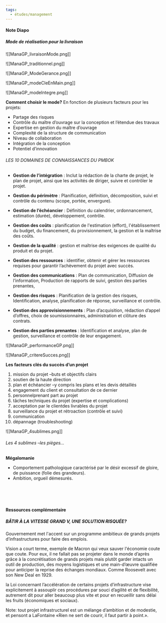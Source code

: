 ```yaml
---
tags:
  - études/management
---
```

#### Note Diapo

##### Mode de réalisation pour la livraison
![[ManaGP_livraisonMode.png]]


![[ManaGP_traditionnel.png]]

![[ManaGP_ModeGerance.png]]

![[ManaGP_modeCleEnMain.png]]

![[ManaGP_modeIntegre.png]]


**Comment choisir le mode?**
En fonction de plusieurs facteurs pour les projets:
- Partage des risques
- Contrôle du maître d’ouvrage sur la conception et l’étendue des travaux
- Expertise en gestion du maître d’ouvrage
- Complexité de la structure de communication
- Niveau de collaboration
- Intégration de la conception
- Potentiel d’innovation


###### LES 10 DOMAINES DE CONNAISSANCES DU PMBOK
- **Gestion de l’intégration** : Inclut la rédaction de la charte de projet, le plan de projet, ainsi que les activités de diriger, suivre et contrôler le projet.

- **Gestion du périmètre** : Planification, définition, décomposition, suivi et contrôle du contenu (scope, portée, envergure).

- **Gestion de l’échéancier** : Définition du calendrier, ordonnancement, estimation (durée), développement, contrôle.

- **Gestion des coûts** : planification de l'estimation (effort), l'établissement du budget, du financement, du provisionnement, la gestion et la maîtrise des coûts.

- **Gestion de la qualité** : gestion et maîtrise des exigences de qualité du produit et du projet.

- **Gestion des ressources** : identifier, obtenir et gérer les ressources requises pour garantir l’achèvement du projet avec succès.

- **Gestion des communications** : Plan de communication, Diffusion de l’information, Production de rapports de suivi, gestion des parties prenantes,

- **Gestion des risques** : Planification de la gestion des risques, Identification, analyse, planification de réponse, surveillance et contrôle.

- **Gestion des approvisionnements** : Plan d’acquisition, rédaction d’appel d’offres, choix de soumissionnaires, administration et clôture des contrats.

- **Gestion des parties prenantes** : Identification et analyse, plan de gestion, surveillance et contrôle de leur engagement.

![[ManaGP_performanceGP.png]]

![[ManaGP_critereSucces.png]]


**Les facteurs clés du succès d’un projet**
1. mission du projet –buts et objectifs clairs
2. soutien de la haute direction
3. plan et échéancier –y compris les plans et les devis détaillés
4. engagement du client et consultation de ce dernier
5. personnelprenant part au projet
6. tâches techniques du projet (expertise et complications)
7. acceptation par le clientdes livrables du projet
8. surveillance du projet et rétroaction (contrôle et suivi)
9. communication
10. dépannage (troubleshooting)


![[ManaGP_4sublimes.png]]

###### Les 4 sublimes –les pièges…
**Mégalomanie**
- Comportement pathologique caractérisé par le désir excessif de gloire, de puissance (folie des grandeurs).
- Ambition, orgueil démesurés.





</br>
</br>
</br>


#### Ressources complémentaire 

##### BÂTIR À LA VITESSE GRAND V, UNE SOLUTION RISQUÉE?

Gouvernement met l'accent sur un programme ambitieux de grands projets d’infrastructures pour faire des emplois. 

Vision a court terme, exemple de Macron qui veux sauver l'économie coute que coute. 
Pour eux, il ne fallait pas se projeter dans le monde d’après grâce à la concrétisation de grands projets mais plutôt garder intacts un outil de production, des moyens logistiques et une main-d’œuvre qualifiée pour anticiper la reprise des échanges mondiaux.
Comme Roosevelt avec son New Deal en 1929. 

la Loi concernant l’accélération de certains projets d’infrastructure vise explicitement à assouplir ces procédures par souci d’agilité et de flexibilité, autrement dit pour aller beaucoup plus vite et pour en recueillir sans délai les fruits (économiques et sociaux). 

Note: tout projet infrastructurel est un mélange d’ambition et de modestie, et pensont a LaFontaine «Rien ne sert de courir, il faut partir à point.».